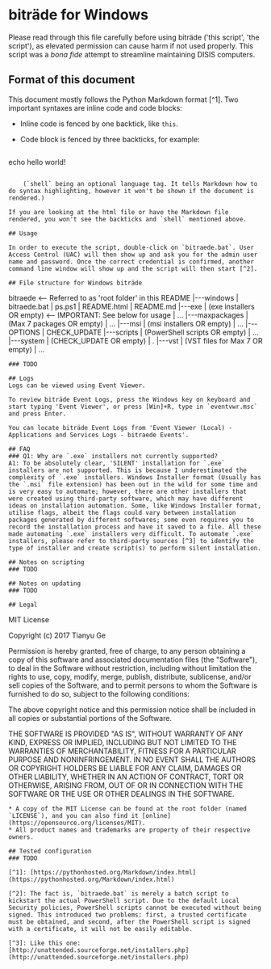 # biträde for Windows

Please read through this file carefully before using biträde ('this script', 'the script'), as elevated permission can cause harm if not used properly. This script was a _bona fide_ attempt to streamline maintaining DISIS computers.

## Format of this document
This document mostly follows the Python Markdown format [^1]. Two important syntaxes are inline code and code blocks:

* Inline code is fenced by one backtick, like `this`.
* Code block is fenced by three backticks, for example:

    ```shell
echo hello world!
```

    (`shell` being an optional language tag. It tells Markdown how to do syntax highlighting, however it won't be shown if the document is rendered.)
    
If you are looking at the html file or have the Markdown file rendered, you won't see the backticks and `shell` mentioned above.

## Usage

In order to execute the script, double-click on `bitraede.bat`. User Access Control (UAC) will then show up and ask you for the admin user name and password. Once the correct credential is confirmed, another command line window will show up and the script will then start [^2].

## File structure for Windows biträde
```
bitraede	<-- Referred to as 'root folder' in this README
|---windows
    |   bitraede.bat
    |   ps.ps1
    |   README.html
    |   README.md
    |---exe
        |   (exe installers OR empty)	<-- IMPORTANT: See below for usage
        |   ...
    |---maxpackages
        |   (Max 7 packages OR empty)
        |   ...
    |---msi
        |   (msi installers OR empty)
        |   ...
    |---OPTIONS
        |   CHECK_UPDATE
    |---scripts
        |   (PowerShell scripts OR empty)
        |   ...
    |---system
        |   (CHECK_UPDATE OR empty)
        |   .
    |---vst
        |   (VST files for Max 7 OR empty)
        |	 ...
```
### TODO

## Logs
Logs can be viewed using Event Viewer.

To review biträde Event Logs, press the Windows key on keyboard and start typing 'Event Viewer', or press [Win]+R, type in `eventvwr.msc` and press Enter.

You can locate biträde Event Logs from 'Event Viewer (Local) - Applications and Services Logs - bitraede Events'.

## FAQ
### Q1: Why are `.exe` installers not currently supported?
A1: To be absolutely clear, 'SILENT' installation for `.exe` installers are not supported. This is because I underestimated the complexity of `.exe` installers. Windows Installer format (Usually has the `.msi` file extension) has been out in the wild for some time and is very easy to automate; however, there are other installers that were created using third-party software, which may have different ideas on installation automation. Some, like Windows Installer format, utilise flags, albeit the flags could vary between installation packages generated by different softwares; some even requires you to record the installation process and have it saved to a file. All these made automating `.exe` installers very difficult. To automate `.exe` installers, please refer to third-party sources [^3] to identify the type of installer and create script(s) to perform silent installation.

## Notes on scripting
### TODO

## Notes on updating
### TODO

## Legal
```
MIT License

Copyright (c) 2017 Tianyu Ge

Permission is hereby granted, free of charge, to any person obtaining a copy
of this software and associated documentation files (the "Software"), to deal
in the Software without restriction, including without limitation the rights
to use, copy, modify, merge, publish, distribute, sublicense, and/or sell
copies of the Software, and to permit persons to whom the Software is
furnished to do so, subject to the following conditions:

The above copyright notice and this permission notice shall be included in all
copies or substantial portions of the Software.

THE SOFTWARE IS PROVIDED "AS IS", WITHOUT WARRANTY OF ANY KIND, EXPRESS OR
IMPLIED, INCLUDING BUT NOT LIMITED TO THE WARRANTIES OF MERCHANTABILITY,
FITNESS FOR A PARTICULAR PURPOSE AND NONINFRINGEMENT. IN NO EVENT SHALL THE
AUTHORS OR COPYRIGHT HOLDERS BE LIABLE FOR ANY CLAIM, DAMAGES OR OTHER
LIABILITY, WHETHER IN AN ACTION OF CONTRACT, TORT OR OTHERWISE, ARISING FROM,
OUT OF OR IN CONNECTION WITH THE SOFTWARE OR THE USE OR OTHER DEALINGS IN THE
SOFTWARE.
```
* A copy of the MIT License can be found at the root folder (named `LICENSE`), and you can also find it [online](https://opensource.org/licenses/MIT). 
* All product names and trademarks are property of their respective owners. 

## Tested configuration
### TODO

[^1]: [https://pythonhosted.org/Markdown/index.html](https://pythonhosted.org/Markdown/index.html)

[^2]: The fact is, `bitraede.bat` is merely a batch script to kickstart the actual PowerShell script. Due to the default Local Security policies, PowerShell scripts cannot be executed without being signed. This introduced two problems: first, a trusted certificate must be obtained, and second, after the PowerShell script is signed with a certificate, it will not be easily editable. 

[^3]: Like this one: [http://unattended.sourceforge.net/installers.php](http://unattended.sourceforge.net/installers.php)